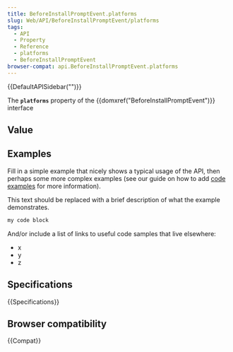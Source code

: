 ```yaml
---
title: BeforeInstallPromptEvent.platforms
slug: Web/API/BeforeInstallPromptEvent/platforms
tags:
  - API
  - Property
  - Reference
  - platforms
  - BeforeInstallPromptEvent
browser-compat: api.BeforeInstallPromptEvent.platforms
---
```

{{DefaultAPISidebar("")}}

The **`platforms`** property of the {{domxref("BeforeInstallPromptEvent")}} interface 

## Value



## Examples

Fill in a simple example that nicely shows a typical usage of the API, then perhaps some more complex examples (see our guide on how to add [code examples](/en-US/docs/MDN/Contribute/Structures/Code_examples) for more information).

This text should be replaced with a brief description of what the example demonstrates.

```js
my code block
```

And/or include a list of links to useful code samples that live elsewhere:

*   x
*   y
*   z

## Specifications

{{Specifications}}

## Browser compatibility

{{Compat}}


